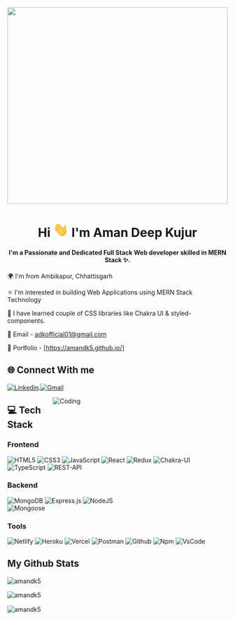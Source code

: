 <img src="https://www.aalpha.net/wp-content/uploads/2020/12/full-stack-development.gif" width="100%" height="450px"/>

<h1 align="center">Hi <img src="https://raw.githubusercontent.com/ABSphreak/ABSphreak/master/gifs/Hi.gif" width="35"> I'm Aman Deep Kujur </h1>
<h4 align="center">I'm a Passionate and Dedicated Full Stack Web developer skilled in MERN Stack ✨.</h4>

🌍 I'm from Ambikapur, Chhattisgarh

⚛️ I'm interested in building Web Applications using MERN Stack Technology

🚀 I have learned couple of CSS libraries like Chakra UI & styled-components.

📧 Email - adkofficial01@gmail.com

💼 Portfolio - [https://amandk5.github.io/]

## 🌐 Connect With me

<p align="left">
    <a title="aman-deep-kujur-4a110a171" href="https://www.linkedin.com/in/aman-deep-kujur-4a110a171" target="_blank">
        <img align="center" src="https://img.shields.io/badge/LinkedIn-0077B5?style=for-the-badge&logo=linkedin&logoColor=white" alt="Linkedin" />
    </a>
    <a title="adkofficial01@gmail.com" href="mailto:adkofficial01@gmail.com" target="_blank">
        <img align="center" src="https://img.shields.io/badge/Gmail-D14836?style=for-the-badge&logo=gmail&logoColor=white" alt="Gmail" />
    </a>
</p>

<img align="right" alt="Coding" width="400" src="https://camo.githubusercontent.com/a4c584bce1c41271485d28f92aaf9f581b3c88b68ca723b6edfd58b4ba988c2b/68747470733a2f2f63646e2e6472696262626c652e636f6d2f75736572732f313138373833362f73637265656e73686f74732f363533393432392f70726f6772616d65722e676966" />

## 💻 Tech Stack

### Frontend 

![HTML5](https://img.shields.io/badge/html5-%23E34F26.svg?style=for-the-badge&logo=html5&logoColor=white) 
![CSS3](https://img.shields.io/badge/css3-%231572B6.svg?style=for-the-badge&logo=css3&logoColor=white) 
![JavaScript](https://img.shields.io/badge/javascript-%23323330.svg?style=for-the-badge&logo=javascript&logoColor=%23F7DF1E) 
![React](https://img.shields.io/badge/react-%2320232a.svg?style=for-the-badge&logo=react&logoColor=%2361DAFB) 
![Redux](https://img.shields.io/badge/redux-%23593d88.svg?style=for-the-badge&logo=redux&logoColor=white) 
![Chakra-UI](https://img.shields.io/badge/chakra-%234ED1C5.svg?style=for-the-badge&logo=chakraui&logoColor=white)
![TypeScript](https://img.shields.io/badge/typescript-%23007ACC.svg?style=for-the-badge&logo=typescript&logoColor=white)
![REST-API](https://img.shields.io/badge/restapi-%23000000.svg?style=for-the-badge&logo=flask&logoColor=white)
 
### Backend

![MongoDB](https://img.shields.io/badge/MongoDB-%234ea94b.svg?style=for-the-badge&logo=mongodb&logoColor=white) 
![Express.js](https://img.shields.io/badge/express.js-%23404d59.svg?style=for-the-badge&logo=express&logoColor=%2361DAFB) 
![NodeJS](https://img.shields.io/badge/node.js-6DA55F?style=for-the-badge&logo=node.js&logoColor=white)  
![Mongoose](https://img.shields.io/badge/mongoose-%2300f.svg?style=for-the-badge&logo=fastify&logoColor=white)


### Tools

![Netlify](https://img.shields.io/badge/netlify-%23000000.svg?style=for-the-badge&logo=netlify&logoColor=#00C7B7) 
![Heroku](https://img.shields.io/badge/heroku-%23430098.svg?style=for-the-badge&logo=heroku&logoColor=white) 
![Vercel](https://img.shields.io/badge/vercel-%23000000.svg?style=for-the-badge&logo=vercel&logoColor=white)
![Postman](https://img.shields.io/badge/Postman-FF6C37?style=for-the-badge&logo=postman&logoColor=white)
![Github](https://img.shields.io/badge/GitHub-100000?style=for-the-badge&logo=github&logoColor=white)
![Npm](https://img.shields.io/badge/NPM-%23000000.svg?style=for-the-badge&logo=npm&logoColor=white)
![VsCode](https://img.shields.io/badge/Visual%20Studio-5C2D91.svg?style=for-the-badge&logo=visual-studio&logoColor=white)

## My Github Stats

<p><img align="center" src="https://github-readme-stats.vercel.app/api/top-langs?username=amandk5&show_icons=true&locale=en&layout=compact&theme=react" alt="amandk5" backgroundColor="#20232A" /></p>

<p><img align="center" src="https://github-readme-stats.vercel.app/api?username=amandk5&show_icons=true&locale=en&theme=react" alt="amandk5"/></p>
<p><img align="center" src="https://github-readme-streak-stats.herokuapp.com/?user=amandk5&theme=tokyonight" alt="amandk5"/></p>

